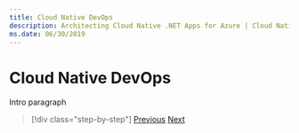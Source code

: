 ```yaml
---
title: Cloud Native DevOps
description: Architecting Cloud Native .NET Apps for Azure | Cloud Native DevOps
ms.date: 06/30/2019
---
```

# Cloud Native DevOps

Intro paragraph



>[!div class="step-by-step"]
>[Previous](../index.md)
>[Next](../index.md)
